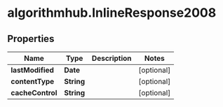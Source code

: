 # algorithmhub.InlineResponse2008

## Properties
Name | Type | Description | Notes
------------ | ------------- | ------------- | -------------
**lastModified** | **Date** |  | [optional] 
**contentType** | **String** |  | [optional] 
**cacheControl** | **String** |  | [optional] 


